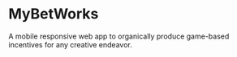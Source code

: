 # MyBetWorks
A mobile responsive web app to organically produce game-based incentives for any creative endeavor.
